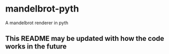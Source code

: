 # mandelbrot-pyth
A mandelbrot renderer in pyth

## This README may be updated with how the code works in the future

